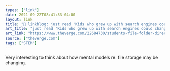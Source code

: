 ```yaml
---
types: ["link"]
date: 2021-09-22T08:41:33-04:00
layout: link
title: "🔗 linkblog: just read 'Kids who grew up with search engines could change STEM education forever - The Verge'"
art_title: "just read 'Kids who grew up with search engines could change STEM education forever - The Verge"
art_link: "https://www.theverge.com/22684730/students-file-folder-directory-structure-education-gen-z"
source: ["theverge.com"]
tags: ["STEM"]
---
```

Very interesting to think about how mental models re: file storage may be changing.
